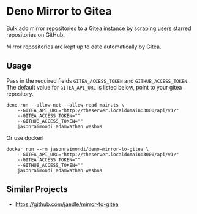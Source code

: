# Deno Mirror to Gitea

Bulk add mirror repositories to a Gitea instance by scraping users starred repositories on GitHub. 

Mirror repositories are kept up to date automatically by Gitea.

## Usage

Pass in the required fields `GITEA_ACCESS_TOKEN` and `GITHUB_ACCESS_TOKEN`. The default value for `GITEA_API_URL` is listed below, point to your gitea repository.

```
deno run --allow-net --allow-read main.ts \
    --GITEA_API_URL="http://theserver.localdomain:3000/api/v1/"
    --GITEA_ACCESS_TOKEN=""
    --GITHUB_ACCESS_TOKEN=""
    jasonraimondi adamwathan wesbos
```

Or use docker!

```
docker run --rm jasonraimondi/deno-mirror-to-gitea \
    --GITEA_API_URL="http://theserver.localdomain:3000/api/v1/"
    --GITEA_ACCESS_TOKEN=""
    --GITHUB_ACCESS_TOKEN=""
    jasonraimondi adamwathan wesbos
```

## Similar Projects

* https://github.com/jaedle/mirror-to-gitea
